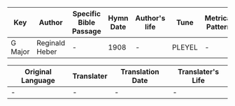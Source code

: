 Key | Author   | Specific Bible Passage     |Hymn Date |Author's life |Tune |Metrical Pattern   |Composer/Source
-- | --------- | ---------------------------|----------|--------------|-----|-------------------|-------------  
G Major |Reginald Heber |- |1908 |- |PLEYEL |- |Ignace Pleyel

Original Language | Translater | Translation Date   | Translater's Life  
----------------- | --------- | --------------------|-------------     
\- |- |- |-
